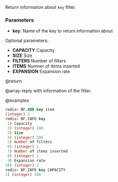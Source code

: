 Return information about `key` filter.

### Parameters

* **key**: Name of the key to return information about

Optional parameters:
* **CAPACITY** Capacity
* **SIZE** Size
* **FILTERS** Number of filters
* **ITEMS** Numner of items inserted
* **EXPANSION** Expansion rate

@return

@array-reply with information of the filter.

@examples

```sql
redis> BF.ADD key item
(integer) 1
redis> BF.INFO key
 1) Capacity
 2) (integer) 100
 3) Size
 4) (integer) 296
 5) Number of filters
 6) (integer) 1
 7) Number of items inserted
 8) (integer) 1
 9) Expansion rate
10) (integer) 2
redis> BF.INFO key CAPACITY
1) (integer) 100
```
